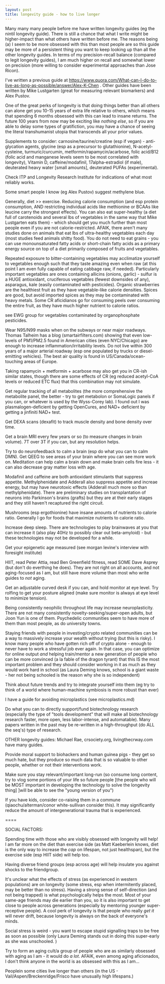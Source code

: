 ```yaml
---
layout: post
title: longevity guide - how to live longer
---
```


Many many many people before me have written longevity guides (eg the nintil longevity guide). There is still a chance that what I write might be higher-impact than what others have written before me. The reasons being (a) I seem to be more obsessed with this than most people are so this guide may be more of a persistent thing you want to keep looking up than all the other longevity guides. In terms of my precision-recall balance (compared to legit longevity guides), I am much higher on recall and somewhat lower on precision (more willing to consider experimental approaches than Jose Ricon).

I've written a previous guide at https://www.quora.com/What-can-I-do-to-live-as-long-as-possible/answer/Alex-K-Chen . Other guides have been written by Mike Lustgarten (great for measuring relevant biomarkers) and Alex Pustov. 

One of the great perks of longevity is that doing things better than all others can alone get you 10-15 years of extra life relative to others, which means that spending 6 months obsessed with this can lead to insane returns. The future 100 years from now may be exciting like *nothing else*, so if you are able to delay some types of gratifiction, you may have a chance of seeing the literal transhumanist utopia that transcends all your prior values. 

Supplements to consider: carnosine/taurine/creatine (esp if vegan) - anti-glycation agents, glycine (esp as a precursor to glutathionine), N-acetyl-cysteine, turmuric/curcumin, metformin/rapamycin/acarbose, folic acid/B12 (folic acid and manganese levels seem to be most correlated with longevity), Vitamin D, caffeine/modafinil, 17alpha-estradiol (if male), deuterated heavy water [small amounts], deuterated PUFAs (experimental). 

Check ITP and Longevity Research Institute for indications of what most reliably works. 


Some smart people I know (eg Alex Pustov) suggest methylene blue. 

Generally, diet >> exercise. Reducing calorie consumption (and esp protein consumption, AND restricting individual acids like methionine or BCAAs like leucine carry the strongest effects). You can also eat super-healthy (a diet full of carotenoids and several lbs of vegetables in the same way that Mike Lustgarten eats them) - which should get you much further than most people even if you are not calorie-restricted. AFAIK, there aren't many studies done on animals that eat lbs of ultra-healthy vegetables each day (most studies feed animals shitty food). You do not need to eat grains - you can use monounsaturated fatty acids or short-chain fatty acids as a primary energy source on top of a diet primarily composed of fruits and vegetables. 

Repeated exposure to bitter-containing vegetables may acclimatize yourself to vegetables enough such that they taste amazing even when raw (at this point I am even fully capable of eating cabbage raw, if needed). Particularly important vegetables are ones containing allicins (onions, garlic) - sulfur is a HUGE antioxidant, cruciferous vegetables (fewest downsides of any), asparagus, kale (easily contaminated with pesticides). Organic strawberries are the healthiest fruit as they have vegetable-like calorie densities. Spices are good, but avoid imported spices as they may be contaminated with heavy metals. Some CR aficidianos go for consuming peels over consuming the entire fruit, as they have much higher nutrient to calorie ratios.

see EWG group for vegetables contaminated by organophosphate pesticides.

Wear N95/N99 masks when on the subways or near major roadways. Thomas Talheim has a blog (smartairfilters.com) showing that even low-levels of PM1/PM2.5 found in American cities (even NYC/Chicago) are enough to increase inflammation/irritability levels. Do not live within 300 years of a major arterial roadway (esp one populated by trucks or diesel-emitting vehicles). The best air quality is found in US/Canada/ocean-touching areas of Europe. 

Taking rapamycin + metformin + acarbose may also get you in CR-ish similar states, though there are some effects of CR (eg reduced acetyl-CoA levels or reduced ETC flux) that this combination may not simulate. 

Get regular tracking of all metabolites (the more comprehensive the metabolite panel, the better - try to get metabolon or SomaLogic panels if you can, or whatever is used by the Wyss-Corey lab). I found out I was plasmalogen-deficient by getting OpenCures, and NAD+ deficient by getting a jinfiniti NAD+ test. 

Get DEXA scans (dexafit) to track muscle density and bone density over time. 

Get a brain MRI every few years or so (to measure changes in brain volume). 7T over 3T if you can, but any resolution helps. 

Try to do neurofeedback to calm a brain (esp do what you can to calm DMN). Get QEEG to see areas of your brain where you can see more work on. Meditation can help calm a brain down and make brain cells fire less - it can also decrease gray matter loss with age. 

Modafinil and caffeine are both antioxidant stimulants that suppress appetite. Methylphenidate and Adderall also suppress appetite and increae energy, but may have neurotoxic effects (Adderall much more so than methylphenidate). There are preliminary studies on transplantation of neurons into Parkinson's brains (grafts) but they are at their early stages and they still haven't recaptured the right circuit. 

Mushrooms (esp ergothionine) have insane amounts of nutrients to calorie ratio. Generally I go for foods that maximize nutrients to calorie ratio. 

Increase deep sleep. There are technologies to play brainwaves at you that can increase it (also play 40Hz to possibly clear out beta-amyloid) - but these technologies may not be developed for a while. 

Get your epigenetic age measured (see morgan levine's interview with foresight institute)

HIIT, read Peter Attia, read Ben Greenfield fitness, read SOME Dave Asprey (but don't do everthing he does). They are not right on all accounts, and not aging-focused as I am, but still have more volume than most who write guides to *not* aging. 

Get an adjustable curved desk if you can, and hold monitor at eye level. Try rolfing to get your posture aligned (make sure monitor is always at eye level to minimize tension).

Being consistently neophilic throughout life may increase neuroplasticity. There are not many consistently novelty-seeking/super-open adults, but Joon Yun is one of them. Psychedelic communities seem to have more of them than most people, as do university towns. 

Staying friends with people in investing/crypto related communities can be a way to massively increase your wealth without trying (but this is risky). I know many people who have gotten rich off of crypto alone - enough to never have to work a stressful job ever again. In that case, you can optimize for online output *and* helping train/mentor a new generation of people who can be more convinced (a la fable of the dragon tyrant) that this IS the most important problem and they should consider working in it as much as they would work hard in school (as Laura Deming knows, school is a giant waste - her not being schooled is the reason why she is so independent)

Think about future trends and try to integrate yourself into them  (eg try to think of a world where human-machine symbiosis is more robust than ever)

I have a guide for avoiding microplastics (see microplastics.md)

Do what you can to directly support/fund biotechnology research (especially the type of "tools development" that will make all biotechnology research faster, more open, less labor-intense, and automatable). Many papers written in the past may be re-written in a high-throughput (do ALL the seq's) type of research. 

OTHER longevity guides: Michael Rae, crsociety.org, livingthecrway.com have many guides.

Provide moral support to biohackers and human guinea pigs - they get so much hate, but they produce so much data that is so valuable to other people, whether or not their interventions work. 

Make sure you stay relevant/important long-run (so consume long content, try to vlog some portions of your life so future people [the people who will be MOST important in developing the technology to solve the longevity thing] ]will be able to see the "young version of you")

If you have kids, consider co-raising them in a commune (qiaochu/alterman/conor white-sullivan consider this). It may significantly reduce the amount of intergenerational trauma that is experienced. 


====

SOCIAL FACTORS:

Spending time with those who are visibly obsessed with longevity will help! I am far more on the diet than exercise side (as Matt Kaeberlein knows, diet is the only way to increase the *cap* on lifespan, not just healthspan), but the exercise side (esp HIIT side) will help too. 

Having diverse friend groups (esp across age) will help insulate you against shocks to the friendgroup. 

It's unclear what the effects of stress (as experienced in western populations) are on longevity (some stress, esp when intermitently placed, may be better than no stress). Having a strong sense of self-direction (and not being trapped) is what psychologically helps the most. Most of your same-age friends may die earlier than you, so it is also important to get close to people across generations (especially by mentoring younger super-receptive people). A cool perk of longevity is that people who really *get it* will never drift, because longevity is always on the back of everyone's minds.

Social stress is weird - you want to escape stupid signalling traps to be free as soon as possible (only Laura Deming stands out in doing this super-early as she was unschooled. )

Try to form an aging cult/a group of people who are as similarly obsessed with aging as I am - it would do *a lot*. AFAIK, even among aging aficionados, I don't think anyone in the world is as obsessed with this as I am...

Peoplein some cities live longer than others (in the US - Vail/Aspen/Breckenridge/Frisco have unusually high lifespans.)
